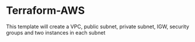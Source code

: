 # Terraform-AWS
This template will create a VPC, public subnet, private subnet, IGW, security groups and two instances in each subnet
